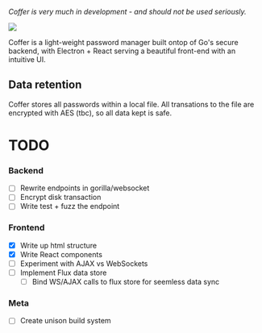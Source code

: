 *Coffer is very much in development - and should not be used seriously.*

![](https://a.pomf.cat/sckujj.png)

Coffer is a light-weight password manager built ontop of Go's secure backend, with Electron + React serving a beautiful front-end with an  intuitive UI.

## Data retention
Coffer stores all passwords within a local file. All transations to the file are encrypted with AES (tbc), so all data kept is safe.

# TODO

### Backend
- [ ] Rewrite endpoints in gorilla/websocket
- [ ] Encrypt disk transaction
- [ ] Write test + fuzz the endpoint

### Frontend
- [X] Write up html structure
- [X] Write React components
- [ ] Experiment with AJAX vs WebSockets
- [ ] Implement Flux data store
  - [ ] Bind WS/AJAX calls to flux store for seemless data sync

### Meta
- [ ] Create unison build system
